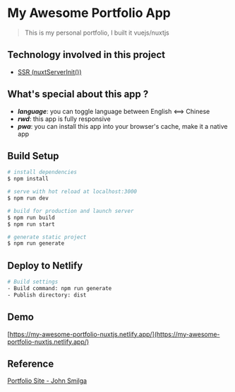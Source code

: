 # My Awesome Portfolio App

> This is my personal portfolio, I built it vuejs/nuxtjs

## Technology involved in this project
- <u>SSR (nuxtServerInit())</u>

## What's special about this app ?
- _**language**_: you can toggle language between English <==> Chinese
- _**rwd**_: this app is fully responsive
- _**pwa**_: you can install this app into your browser's cache, make it a native app

## Build Setup

```bash
# install dependencies
$ npm install

# serve with hot reload at localhost:3000
$ npm run dev

# build for production and launch server
$ npm run build
$ npm run start

# generate static project
$ npm run generate
```

## Deploy to Netlify
```bash
# Build settings
- Build command: npm run generate
- Publish directory: dist
```

## Demo
[https://my-awesome-portfolio-nuxtjs.netlify.app/](https://my-awesome-portfolio-nuxtjs.netlify.app/)

## Reference
[Portfolio Site - John Smilga](https://html-css-portfolio-css-grid-project.netlify.app/)
